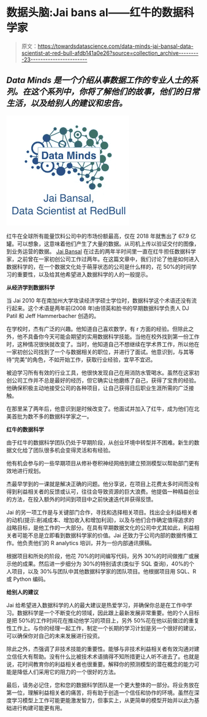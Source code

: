 # 数据头脑:Jai bans al——红牛的数据科学家

> 原文：<https://towardsdatascience.com/data-minds-jai-bansal-data-scientist-at-red-bull-afdb141a0e26?source=collection_archive---------23----------------------->

## ***Data Minds 是一个介绍从事数据工作的专业人士的系列。在这个系列中，你将了解他们的故事，他们的日常生活，以及给别人的建议和忠告。***

![](img/825951a9cbe85e26971e41df81062289.png)

红牛在全球所有能量饮料公司中的市场份额最高，仅在 2018 年就售出了 67.9 亿罐。可以想象，这意味着他们产生了大量的数据。从司机上传以验证交付的图像，到业务运营的数据。 [Jai Bansal](https://www.linkedin.com/in/jaibansal) 在过去的两年半时间里一直在红牛担任数据科学家，之前曾在一家初创公司工作过两年。在这篇文章中，我们讨论了他是如何进入数据科学的，在一个数据文化处于萌芽状态的公司是什么样的，花 50%的时间学习的重要性，以及给其他希望进入数据科学的人的一般提示。

**从经济学到数据科学**

当 Jai 2010 年在南加州大学攻读经济学硕士学位时，数据科学这个术语还没有流行起来。这个术语是两年前(2008 年)由领英和脸书的早期数据科学负责人 DJ Patil 和 Jeff Hammerbacher 创造的。

在学校时，杰有广泛的兴趣。他知道自己喜欢数学，有 r 方面的经验。但除此之外，他不具备你今天可能会期望的实用数据科学技能。当他在校外找到第一份工作时，这种情况很快就改变了。当时，他知道自己不想继续在学术界工作，所以他在一家初创公司找到了一个与数据相关的职位，并进行了面试。他意识到，与其等待“完美”的角色，不如开始工作，获取行业经验，宜早不宜迟。

被迫学习所有有效的行业工具，他很快发现自己在用消防水管喝水。虽然在这家初创公司工作并不总是最好的经历，但它确实让他磨练了自己，获得了宝贵的经验。他确保积极主动地接受公司的各种项目，让自己获得日后职业生涯所需的广泛接触。

在那里呆了两年后，他意识到是时候改变了。他面试并加入了红牛，成为他们在北美首批为数不多的数据科学家之一。

**红牛的数据科学**

由于红牛的数据科学团队仍处于早期阶段，从创业环境中转型并不困难。新生的数据文化给了团队很多机会变得灵活和有经验。

他有机会参与的一些早期项目从修补卷积神经网络到建立预测模型以帮助部门更有效地进行规划。

杰最早学到的一课就是解决正确的问题。他分享说，在项目上花费太多时间而没有得到利益相关者的反馈或认可，往往会导致资源的巨大浪费。他提倡一种精益创业的方法，在投入额外的时间到项目中之前快速迭代并获得反馈。

Jai 的另一项工作是与关键部门合作，寻找和选择相关项目。找出企业利益相关者的动机(提示:削减成本、增加收入和增加利润)，以及与他们合作确定值得追求的战略目标，是他工作的一大部分。在具有早期数据文化的公司中尤其如此，利益相关者可能不总是立即看到数据科学家的价值。Jai 还致力于公司内部的数据传播工作。他负责他们的 R analytics 培训，并为一份内部通讯撰稿。

根据项目和所处的阶段，他花 70%的时间编写代码，另外 30%的时间做推广或展示他的成果。然后进一步细分为 30%的特别请求(类似于 SQL 查询)，40%的个人项目，以及 30%与团队中其他数据科学家的团队项目。他根据项目用 SQL、R 或 Python 编码。

**给别人的建议**

Jai 给希望进入数据科学的人的最大建议是热爱学习，并确保你总是在工作中学习。数据科学是一个不断变化的领域，因此跟上最新发展非常重要。他的个人目标是把 50%的工作时间花在推动他学习的项目上，另外 50%花在他以前做过的重复性工作上。与你的经理一起工作，制定一个长期的学习计划是另一个很好的建议，可以确保你对自己的未来发展进行投资。

除此之外，杰强调了非技术技能的重要性。能够与非技术利益相关者有效沟通对建立信任大有帮助。没有什么比被技术术语搞得不知所措更让人听不进去了。也就是说，花时间教育你的利益相关者也很重要。解释你的预测模型的潜在概念的能力可能是降低人们采用它的阻力的一个很好的方法。

最后，请务必记住，您和您的数据科学团队是一个更大整体的一部分。将业务放在第一位，理解利益相关者的痛苦，将有助于创造一个信任和协作的环境。虽然在深度学习模型上工作可能更能激发智力，但事实上，从更简单的模型开始并以此为基础进行构建可能更有用。